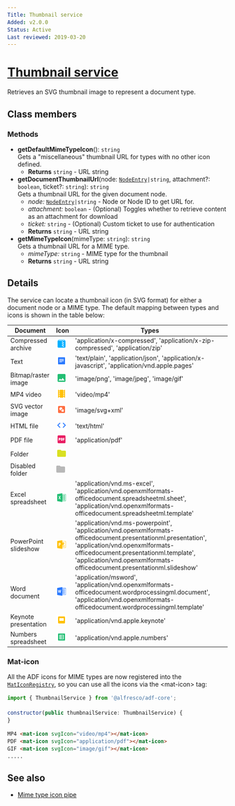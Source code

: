 ```yaml
---
Title: Thumbnail service
Added: v2.0.0
Status: Active
Last reviewed: 2019-03-20
---
```


# [Thumbnail service](../../../lib/core/services/thumbnail.service.ts "Defined in thumbnail.service.ts")

Retrieves an SVG thumbnail image to represent a document type.

## Class members

### Methods

-   **getDefaultMimeTypeIcon**(): `string`<br/>
    Gets a "miscellaneous" thumbnail URL for types with no other icon defined.
    -   **Returns** `string` - URL string
-   **getDocumentThumbnailUrl**(node: [`NodeEntry`](https://github.com/Alfresco/alfresco-js-api/blob/master/src/alfresco-core-rest-api/docs/NodeEntry.md)`|string`, attachment?: `boolean`, ticket?: `string`): `string`<br/>
    Gets a thumbnail URL for the given document node.
    -   _node:_ [`NodeEntry`](https://github.com/Alfresco/alfresco-js-api/blob/master/src/alfresco-core-rest-api/docs/NodeEntry.md)`|string`  - Node or Node ID to get URL for.
    -   _attachment:_ `boolean`  - (Optional) Toggles whether to retrieve content as an attachment for download
    -   _ticket:_ `string`  - (Optional) Custom ticket to use for authentication
    -   **Returns** `string` - URL string
-   **getMimeTypeIcon**(mimeType: `string`): `string`<br/>
    Gets a thumbnail URL for a MIME type.
    -   _mimeType:_ `string`  - MIME type for the thumbnail
    -   **Returns** `string` - URL string

## Details

The service can locate a thumbnail icon (in SVG format) for either
a document node or a MIME type. The default mapping between types
and icons is shown in the table below:

| Document             | Icon                                                                          | Types                                                                                                                                                                                                                                                           |
| -------------------- | ----------------------------------------------------------------------------- | --------------------------------------------------------------------------------------------------------------------------------------------------------------------------------------------------------------------------------------------------------------- |
| Compressed archive   | ![Archive thumbnail](../../docassets/images/ft_ic_archive.png)                | 'application/x-compressed', 'application/x-zip-compressed', 'application/zip'                                                                                                                                                                                   |
| Text                 | ![Text thumbnail](../../docassets/images/ft_ic_document.png)                  | 'text/plain', 'application/json', 'application/x-javascript', 'application/vnd.apple.pages'                                                                                                                                                                     |
| Bitmap/raster image  | ![Bitmap thumbnail](../../docassets/images/ft_ic_raster_image.png)            | 'image/png', 'image/jpeg', 'image/gif'                                                                                                                                                                                                                          |
| MP4 video            | ![MP4 thumbnail](../../docassets/images/ft_ic_video.png)                      | 'video/mp4'                                                                                                                                                                                                                                                     |
| SVG vector image     | ![SVG thumbnail](../../docassets/images/ft_ic_vector_image.png)               | 'image/svg+xml'                                                                                                                                                                                                                                                 |
| HTML file            | ![HTML thumbnail](../../docassets/images/ft_ic_website.png)                   | 'text/html'                                                                                                                                                                                                                                                     |
| PDF file             | ![PDF thumbnail](../../docassets/images/ft_ic_pdf.png)                        | 'application/pdf'                                                                                                                                                                                                                                               |
| Folder               | ![Folder thumbnail](../../docassets/images/ft_ic_folder.png)                  |                                                                                                                                                                                                                                                                 |
| Disabled folder      | ![Disabled folder thumbnail](../../docassets/images/ft_ic_folder_disable.png) |                                                                                                                                                                                                                                                                 |
| Excel spreadsheet    | ![Spreadsheet thumbnail](../../docassets/images/ft_ic_ms_excel.png)           | 'application/vnd.ms-excel', 'application/vnd.openxmlformats-officedocument.spreadsheetml.sheet', 'application/vnd.openxmlformats-officedocument.spreadsheetml.template'                                                                                         |
| PowerPoint slideshow | ![PowerPoint thumbnail](../../docassets/images/ft_ic_ms_powerpoint.png)       | 'application/vnd.ms-powerpoint', 'application/vnd.openxmlformats-officedocument.presentationml.presentation', 'application/vnd.openxmlformats-officedocument.presentationml.template', 'application/vnd.openxmlformats-officedocument.presentationml.slideshow' |
| Word document        | ![Word thumbnail](../../docassets/images/ft_ic_ms_word.png)                   | 'application/msword', 'application/vnd.openxmlformats-officedocument.wordprocessingml.document', 'application/vnd.openxmlformats-officedocument.wordprocessingml.template'                                                                                      |
| Keynote presentation | ![Keynote thumbnail](../../docassets/images/ft_ic_presentation.png)           | 'application/vnd.apple.keynote'                                                                                                                                                                                                                                 |
| Numbers spreadsheet  | ![Numbers thumbnail](../../docassets/images/ft_ic_spreadsheet.png)            | 'application/vnd.apple.numbers'                                                                                                                                                                                                                                 |

### Mat-icon

All the ADF icons for MIME types are now registered into the [`MatIconRegistry`](https://material.angular.io/components/icon/api), so you can use all
the icons via the &lt;mat-icon> tag:

```javascript
import { ThumbnailService } from '@alfresco/adf-core';

constructor(public thumbnailService: ThumbnailService) {
}‍‍‍‍‍‍‍‍
```

```html
MP4 <mat-icon svgIcon="video/mp4"></mat-icon>
PDF <mat-icon svgIcon="application/pdf"></mat-icon>
GIF <mat-icon svgIcon="image/gif"></mat-icon>
.....
```

## See also

-   [Mime type icon pipe](../pipes/mime-type-icon.pipe.md)
